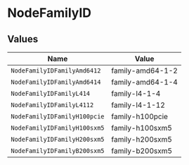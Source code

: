 # NodeFamilyID


## Values

| Name                         | Value                        |
| ---------------------------- | ---------------------------- |
| `NodeFamilyIDFamilyAmd6412`  | family-amd64-1-2             |
| `NodeFamilyIDFamilyAmd6414`  | family-amd64-1-4             |
| `NodeFamilyIDFamilyL414`     | family-l4-1-4                |
| `NodeFamilyIDFamilyL4112`    | family-l4-1-12               |
| `NodeFamilyIDFamilyH100pcie` | family-h100pcie              |
| `NodeFamilyIDFamilyH100sxm5` | family-h100sxm5              |
| `NodeFamilyIDFamilyH200sxm5` | family-h200sxm5              |
| `NodeFamilyIDFamilyB200sxm5` | family-b200sxm5              |
